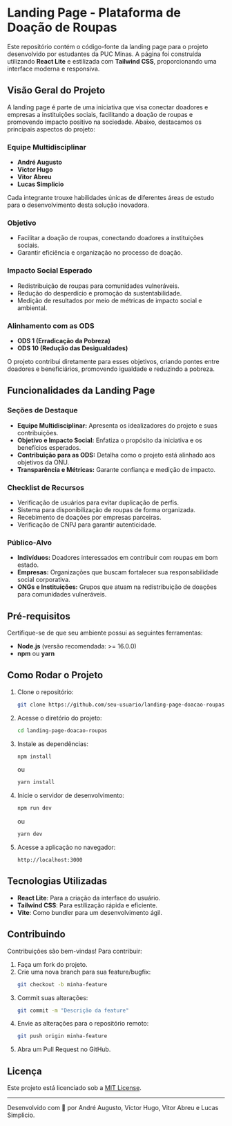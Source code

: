 # Landing Page - Plataforma de Doação de Roupas

Este repositório contém o código-fonte da landing page para o projeto desenvolvido por estudantes da PUC Minas. A página foi construída utilizando **React Lite** e estilizada com **Tailwind CSS**, proporcionando uma interface moderna e responsiva.

## Visão Geral do Projeto

A landing page é parte de uma iniciativa que visa conectar doadores e empresas a instituições sociais, facilitando a doação de roupas e promovendo impacto positivo na sociedade. Abaixo, destacamos os principais aspectos do projeto:

### Equipe Multidisciplinar
- **André Augusto**  
- **Victor Hugo**  
- **Vitor Abreu**  
- **Lucas Simplicio**  

Cada integrante trouxe habilidades únicas de diferentes áreas de estudo para o desenvolvimento desta solução inovadora.

### Objetivo
- Facilitar a doação de roupas, conectando doadores a instituições sociais.
- Garantir eficiência e organização no processo de doação.

### Impacto Social Esperado
- Redistribuição de roupas para comunidades vulneráveis.
- Redução do desperdício e promoção da sustentabilidade.
- Medição de resultados por meio de métricas de impacto social e ambiental.

### Alinhamento com as ODS
- **ODS 1 (Erradicação da Pobreza)**  
- **ODS 10 (Redução das Desigualdades)**

O projeto contribui diretamente para esses objetivos, criando pontes entre doadores e beneficiários, promovendo igualdade e reduzindo a pobreza.

## Funcionalidades da Landing Page

### Seções de Destaque
- **Equipe Multidisciplinar:** Apresenta os idealizadores do projeto e suas contribuições.
- **Objetivo e Impacto Social:** Enfatiza o propósito da iniciativa e os benefícios esperados.
- **Contribuição para as ODS:** Detalha como o projeto está alinhado aos objetivos da ONU.
- **Transparência e Métricas:** Garante confiança e medição de impacto.

### Checklist de Recursos
- Verificação de usuários para evitar duplicação de perfis.
- Sistema para disponibilização de roupas de forma organizada.
- Recebimento de doações por empresas parceiras.
- Verificação de CNPJ para garantir autenticidade.

### Público-Alvo
- **Indivíduos:** Doadores interessados em contribuir com roupas em bom estado.
- **Empresas:** Organizações que buscam fortalecer sua responsabilidade social corporativa.
- **ONGs e Instituições:** Grupos que atuam na redistribuição de doações para comunidades vulneráveis.

## Pré-requisitos

Certifique-se de que seu ambiente possui as seguintes ferramentas:
- **Node.js** (versão recomendada: >= 16.0.0)
- **npm** ou **yarn**

## Como Rodar o Projeto

1. Clone o repositório:
   ```bash
   git clone https://github.com/seu-usuario/landing-page-doacao-roupas.git
   ```

2. Acesse o diretório do projeto:
   ```bash
   cd landing-page-doacao-roupas
   ```

3. Instale as dependências:
   ```bash
   npm install
   ```
   ou
   ```bash
   yarn install
   ```

4. Inicie o servidor de desenvolvimento:
   ```bash
   npm run dev
   ```
   ou
   ```bash
   yarn dev
   ```

5. Acesse a aplicação no navegador:
   ```
   http://localhost:3000
   ```

## Tecnologias Utilizadas

- **React Lite**: Para a criação da interface do usuário.
- **Tailwind CSS**: Para estilização rápida e eficiente.
- **Vite**: Como bundler para um desenvolvimento ágil.

## Contribuindo

Contribuições são bem-vindas! Para contribuir:
1. Faça um fork do projeto.
2. Crie uma nova branch para sua feature/bugfix:
   ```bash
   git checkout -b minha-feature
   ```
3. Commit suas alterações:
   ```bash
   git commit -m "Descrição da feature"
   ```
4. Envie as alterações para o repositório remoto:
   ```bash
   git push origin minha-feature
   ```
5. Abra um Pull Request no GitHub.

## Licença

Este projeto está licenciado sob a [MIT License](LICENSE).

---

Desenvolvido com 💙 por André Augusto, Victor Hugo, Vitor Abreu e Lucas Simplicio.
